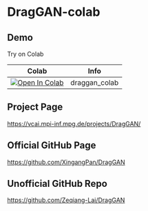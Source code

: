 # DragGAN-colab

##  Demo

Try on Colab

| Colab | Info
| --- | --- |
[![Open In Colab](https://colab.research.google.com/assets/colab-badge.svg)](https://colab.research.google.com/github/realminchoi/DragGAN-colab/blob/main/draggan_colab.ipynb) | draggan_colab

## Project Page
https://vcai.mpi-inf.mpg.de/projects/DragGAN/

## Official GitHub Page
https://github.com/XingangPan/DragGAN

## Unofficial GitHub Repo
https://github.com/Zeqiang-Lai/DragGAN